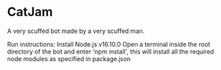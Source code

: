 # CatJam
A very scuffed bot made by a very scuffed man.

Run instructions:
Install Node.js v16.10.0
Open a terminal inside the root directory of the bot and enter 'npm install', this will install all the required node modules as specified in package.json
